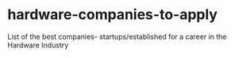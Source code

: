# hardware-companies-to-apply
List of the best companies- startups/established for a career in the Hardware Industry

